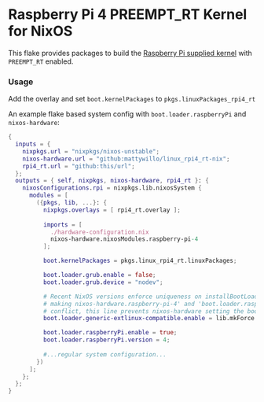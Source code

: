 # Raspberry Pi 4 PREEMPT_RT Kernel for NixOS
This flake provides packages to build the [Raspberry Pi supplied kernel](https://github.com/raspberrypi/linux) with `PREEMPT_RT` enabled.

### Usage
Add the overlay and set `boot.kernelPackages` to `pkgs.linuxPackages_rpi4_rt`

An example flake based system config with `boot.loader.raspberryPi` and `nixos-hardware`:

``` nix
{
  inputs = {
    nixpkgs.url = "nixpkgs/nixos-unstable";
    nixos-hardware.url = "github:mattywillo/linux_rpi4_rt-nix";
    rpi4_rt.url = "github:this/url";
  };
  outputs = { self, nixpkgs, nixos-hardware, rpi4_rt }: {
    nixosConfigurations.rpi = nixpkgs.lib.nixosSystem {
      modules = [ 
        ({pkgs, lib, ...}: { 
          nixpkgs.overlays = [ rpi4_rt.overlay ]; 
          
          imports = [
            ./hardware-configuration.nix
            nixos-hardware.nixosModules.raspberry-pi-4
          ];

          boot.kernelPackages = pkgs.linux_rpi4_rt.linuxPackages;

          boot.loader.grub.enable = false;
          boot.loader.grub.device = "nodev";

          # Recent NixOS versions enforce uniqueness on installBootLoader
          # making nixos-hardware.raspberry-pi-4' and 'boot.loader.raspberryPi'
          # conflict, this line prevents nixos-hardware setting the bootloader
          boot.loader.generic-extlinux-compatible.enable = lib.mkForce false;

          boot.loader.raspberryPi.enable = true;
          boot.loader.raspberryPi.version = 4;
          
          #...regular system configuration...
        }) 
      ];
    };
  };
}
```
